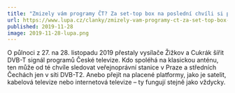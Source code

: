 ```yaml
---
title: "Zmizely vám programy ČT? Za set-top box na poslední chvíli si připlatíte"
url: https://www.lupa.cz/clanky/zmizely-vam-programy-ct-za-set-top-box-na-posledni-chvili-si-priplatite/
published: 2019-11-28
image: 2019-11-28-lupa.png
---
```


O&nbsp;půlnoci z&nbsp;27.&nbsp;na 28.&nbsp;listopadu 2019&nbsp;přestaly vysílače Žižkov a
Cukrák šířit DVB-T signál programů České televize. Kdo spoléhá na
klasickou anténu, ten může od té chvíle sledovat veřejnoprávní stanice
v&nbsp;Praze a středních Čechách jen v&nbsp;síti DVB-T2. Anebo přejít na placené
platformy, jako je satelit, kabelová televize nebo internetová televize&nbsp;&ndash;
ty fungují stejně jako vždycky.
